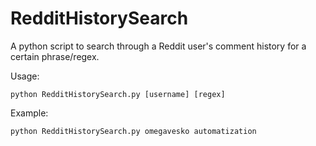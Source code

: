 # RedditHistorySearch
A python script to search through a Reddit user's comment history for a certain phrase/regex.

Usage:

    python RedditHistorySearch.py [username] [regex]
  
Example:

    python RedditHistorySearch.py omegavesko automatization
